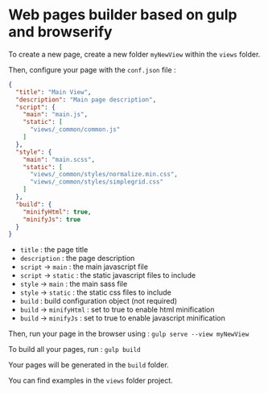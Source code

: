 # Web pages builder based on gulp and browserify

To create a new page, create a new folder `myNewView` within the `views` folder.

Then, configure your page with the `conf.json` file :
```json
{
  "title": "Main View",
  "description": "Main page description",
  "script": {
    "main": "main.js",
    "static": [
      "views/_common/common.js"
    ]
  },
  "style": {
    "main": "main.scss",
    "static": [
      "views/_common/styles/normalize.min.css",
      "views/_common/styles/simplegrid.css"
    ]
  },
  "build": {
    "minifyHtml": true,
    "minifyJs": true
  }
}
```

- `title` : the page title
- `description` : the page description
- `script` -> `main` : the main javascript file
- `script` -> `static` : the static javascript files to include
- `style` -> `main` : the main sass file
- `style` -> `static` : the static css files to include
- `build` : build configuration object (not required)
- `build` -> `minifyHtml` : set to true to enable html minification
- `build` -> `minifyJs` : set to true to enable javascript minification

Then, run your page in the browser using :
`gulp serve --view myNewView`

To build all your pages, run :
`gulp build`

Your pages will be generated in the `build` folder.

You can find examples in the `views` folder project.
